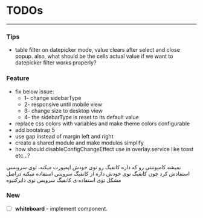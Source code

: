 # TODOs

---

### Tips

- table filter on datepicker mode, value clears after select and close popup. also, what should be the cells actual
  value if we want to datepicker filter works properly?

### Feature

- fix below issue:
  - 1- change sidebarType
  - 2- responsive until mobile view
  - 3- change size to desktop view
  - 4- the sidebarType is reset to its default value
- replace css colors with variables and make theme colors configurable
- add bootstrap 5
- use gap instead of margin left and right
- create a shared module and make modules simplify
- how should disableConfigChangeEffect use in overlay.service like toast etc...?

نمیشه کامپوننتی رو که داره کانفیگ رو توی خودش ایمپورت میکنه، توی سرویسی استفادش کرد
چون کانفیگ توی خودش داره از کانفیگ سرویس استفاده میکنه
دراصل مشکل توی استفاده ی کانفیگ سرویس توی دایرکتیوه
### New

- [ ] **whiteboard** - implement component.
